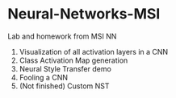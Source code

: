 # Neural-Networks-MSI
Lab and homework from MSI NN

1. Visualization of all activation layers in a CNN
2. Class Activation Map generation
3. Neural Style Transfer demo
4. Fooling a CNN
5. (Not finished) Custom NST
